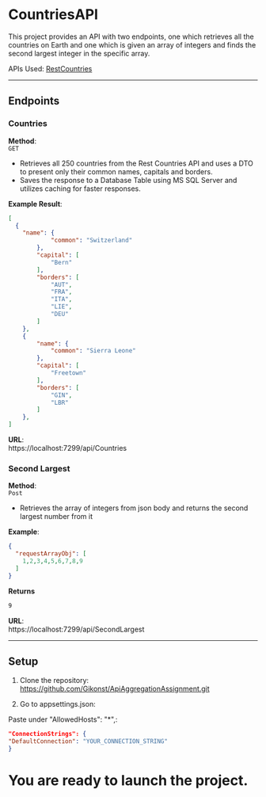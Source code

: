# CountriesAPI

This project provides an API with two endpoints, one which retrieves all the countries on Earth and one which is given an array of integers and finds the second largest integer in the specific array.

APIs Used: [RestCountries]([url](https://restcountries.com/))

---

## Endpoints
### Countries

**Method**:  
`GET`

- Retrieves all 250 countries from the Rest Countries API and uses a DTO to present only their common names, capitals and borders.
- Saves the response to a Database Table using MS SQL Server and utilizes caching for faster responses.
  
**Example Result**:
```json
[
  {
    "name": {
            "common": "Switzerland"
        },
        "capital": [
            "Bern"
        ],
        "borders": [
            "AUT",
            "FRA",
            "ITA",
            "LIE",
            "DEU"
        ]
    },
    {
        "name": {
            "common": "Sierra Leone"
        },
        "capital": [
            "Freetown"
        ],
        "borders": [
            "GIN",
            "LBR"
        ]
    },
]
```
**URL**:  
https://localhost:7299/api/Countries

### Second Largest

**Method**:  
`Post`

- Retrieves the array of integers from json body and returns the second largest number from it

**Example**:
```json
{
  "requestArrayObj": [
    1,2,3,4,5,6,7,8,9
  ]
}
```
**Returns**
```bash
9
```
**URL**:  
https://localhost:7299/api/SecondLargest

---

## Setup

1. Clone the repository:
https://github.com/Gikonst/ApiAggregationAssignment.git

2. Go to appsettings.json:

Paste under "AllowedHosts": "*",:
  ```json
"ConnectionStrings": {
  "DefaultConnection": "YOUR_CONNECTION_STRING"
}
  ```
# You are ready to launch the project.
